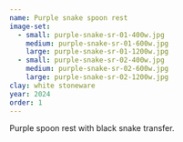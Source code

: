 ```yaml
---
name: Purple snake spoon rest
image-set:
  - small: purple-snake-sr-01-400w.jpg
    medium: purple-snake-sr-01-600w.jpg
    large: purple-snake-sr-01-1200w.jpg
  - small: purple-snake-sr-02-400w.jpg
    medium: purple-snake-sr-02-600w.jpg
    large: purple-snake-sr-02-1200w.jpg
clay: white stoneware
year: 2024
order: 1
---
```


Purple spoon rest with black snake transfer.